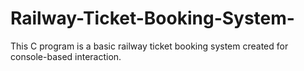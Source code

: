 # Railway-Ticket-Booking-System-
This C program is a basic railway ticket booking system created for console-based interaction. 
